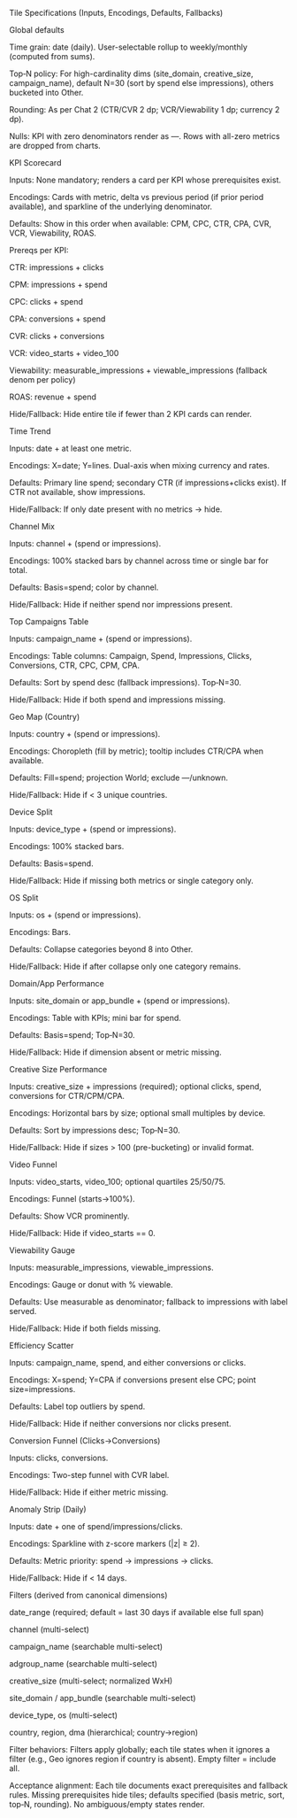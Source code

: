 Tile Specifications (Inputs, Encodings, Defaults, Fallbacks)

Global defaults

Time grain: date (daily). User-selectable rollup to weekly/monthly (computed from sums).

Top‑N policy: For high-cardinality dims (site_domain, creative_size, campaign_name), default N=30 (sort by spend else impressions), others bucketed into Other.

Rounding: As per Chat 2 (CTR/CVR 2 dp; VCR/Viewability 1 dp; currency 2 dp).

Nulls: KPI with zero denominators render as —. Rows with all-zero metrics are dropped from charts.

KPI Scorecard

Inputs: None mandatory; renders a card per KPI whose prerequisites exist.

Encodings: Cards with metric, delta vs previous period (if prior period available), and sparkline of the underlying denominator.

Defaults: Show in this order when available: CPM, CPC, CTR, CPA, CVR, VCR, Viewability, ROAS.

Prereqs per KPI:

CTR: impressions + clicks

CPM: impressions + spend

CPC: clicks + spend

CPA: conversions + spend

CVR: clicks + conversions

VCR: video_starts + video_100

Viewability: measurable_impressions + viewable_impressions (fallback denom per policy)

ROAS: revenue + spend

Hide/Fallback: Hide entire tile if fewer than 2 KPI cards can render.

Time Trend

Inputs: date + at least one metric.

Encodings: X=date; Y=lines. Dual-axis when mixing currency and rates.

Defaults: Primary line spend; secondary CTR (if impressions+clicks exist). If CTR not available, show impressions.

Hide/Fallback: If only date present with no metrics → hide.

Channel Mix

Inputs: channel + (spend or impressions).

Encodings: 100% stacked bars by channel across time or single bar for total.

Defaults: Basis=spend; color by channel.

Hide/Fallback: Hide if neither spend nor impressions present.

Top Campaigns Table

Inputs: campaign_name + (spend or impressions).

Encodings: Table columns: Campaign, Spend, Impressions, Clicks, Conversions, CTR, CPC, CPM, CPA.

Defaults: Sort by spend desc (fallback impressions). Top‑N=30.

Hide/Fallback: Hide if both spend and impressions missing.

Geo Map (Country)

Inputs: country + (spend or impressions).

Encodings: Choropleth (fill by metric); tooltip includes CTR/CPA when available.

Defaults: Fill=spend; projection World; exclude —/unknown.

Hide/Fallback: Hide if < 3 unique countries.

Device Split

Inputs: device_type + (spend or impressions).

Encodings: 100% stacked bars.

Defaults: Basis=spend.

Hide/Fallback: Hide if missing both metrics or single category only.

OS Split

Inputs: os + (spend or impressions).

Encodings: Bars.

Defaults: Collapse categories beyond 8 into Other.

Hide/Fallback: Hide if after collapse only one category remains.

Domain/App Performance

Inputs: site_domain or app_bundle + (spend or impressions).

Encodings: Table with KPIs; mini bar for spend.

Defaults: Basis=spend; Top‑N=30.

Hide/Fallback: Hide if dimension absent or metric missing.

Creative Size Performance

Inputs: creative_size + impressions (required); optional clicks, spend, conversions for CTR/CPM/CPA.

Encodings: Horizontal bars by size; optional small multiples by device.

Defaults: Sort by impressions desc; Top‑N=30.

Hide/Fallback: Hide if sizes > 100 (pre-bucketing) or invalid format.

Video Funnel

Inputs: video_starts, video_100; optional quartiles 25/50/75.

Encodings: Funnel (starts→100%).

Defaults: Show VCR prominently.

Hide/Fallback: Hide if video_starts == 0.

Viewability Gauge

Inputs: measurable_impressions, viewable_impressions.

Encodings: Gauge or donut with % viewable.

Defaults: Use measurable as denominator; fallback to impressions with label served.

Hide/Fallback: Hide if both fields missing.

Efficiency Scatter

Inputs: campaign_name, spend, and either conversions or clicks.

Encodings: X=spend; Y=CPA if conversions present else CPC; point size=impressions.

Defaults: Label top outliers by spend.

Hide/Fallback: Hide if neither conversions nor clicks present.

Conversion Funnel (Clicks→Conversions)

Inputs: clicks, conversions.

Encodings: Two-step funnel with CVR label.

Hide/Fallback: Hide if either metric missing.

Anomaly Strip (Daily)

Inputs: date + one of spend/impressions/clicks.

Encodings: Sparkline with z-score markers (|z| ≥ 2).

Defaults: Metric priority: spend → impressions → clicks.

Hide/Fallback: Hide if < 14 days.

Filters (derived from canonical dimensions)

date_range (required; default = last 30 days if available else full span)

channel (multi-select)

campaign_name (searchable multi-select)

adgroup_name (searchable multi-select)

creative_size (multi-select; normalized WxH)

site_domain / app_bundle (searchable multi-select)

device_type, os (multi-select)

country, region, dma (hierarchical; country→region)

Filter behaviors: Filters apply globally; each tile states when it ignores a filter (e.g., Geo ignores region if country is absent). Empty filter = include all.

Acceptance alignment: Each tile documents exact prerequisites and fallback rules. Missing prerequisites hide tiles; defaults specified (basis metric, sort, top‑N, rounding). No ambiguous/empty states render.